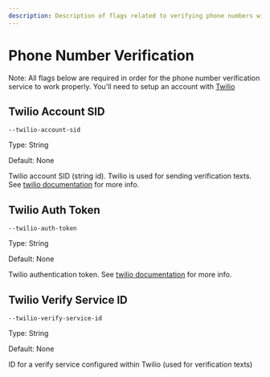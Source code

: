 ```yaml
---
description: Description of flags related to verifying phone numbers with Twilio
---
```


# Phone Number Verification

Note: All flags below are required in order for the phone number verification service to work properly. You'll need to setup an account with [Twilio](https://www.twilio.com/)

## Twilio Account SID

`--twilio-account-sid`

Type: String

Default: None

Twilio account SID (string id). Twilio is used for sending verification texts. See [twilio documentation](https://www.twilio.com/docs/verify/api/verification) for more info.

## Twilio Auth Token

`--twilio-auth-token`

Type: String

Default: None

Twilio authentication token. See [twilio documentation](https://www.twilio.com/docs/verify/api/verification) for more info.

## Twilio Verify Service ID

`--twilio-verify-service-id`

Type: String

Default: None

ID for a verify service configured within Twilio (used for verification texts)
